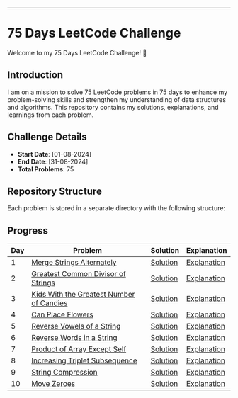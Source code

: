 

---

# 75 Days LeetCode Challenge

Welcome to my 75 Days LeetCode Challenge! 🚀

## Introduction

I am on a mission to solve 75 LeetCode problems in 75 days to enhance my problem-solving skills and strengthen my understanding of data structures and algorithms. This repository contains my solutions, explanations, and learnings from each problem.

## Challenge Details

- **Start Date**: [01-08-2024]
- **End Date**: [31-08-2024]
- **Total Problems**: 75

## Repository Structure

Each problem is stored in a separate directory with the following structure:

## Progress

| Day | Problem | Solution | Explanation |
|-----|---------|----------|-------------|
| 1   | [Merge Strings Alternately](./Day1/Merge_Strings_Alternatively.md) | [Solution](./Day1/P1mergeastring.py) | [Explanation](./Day1/Merge_Strings_Alternatively.md) |
| 2   | [Greatest Common Divisor of Strings](./Day2/Greatest_Common_Divisor_of_Strings.md) | [Solution](./Day2) | [Explanation](./Day2/Greatest_Common_Divisor_of_Strings.md) |
| 3   | [Kids With the Greatest Number of Candies](./Day3/Kids_With_the_Greatest_Number_of_Candies.md) | [Solution](./Day3/KidsWiththeGreatestNumberofCandies.py) | [Explanation](./Day3/Kids_With_the_Greatest_Number_of_Candies.md) |
| 4   | [Can Place Flowers](./Day4/canplaceflowers.md) | [Solution](./Day4/canplaceflowers.py) | [Explanation](./Day4/canplaceflowers.md) |
| 5   | [Reverse Vowels of a String](./Day5/ReverseVowelsofaString.md) | [Solution](./Day5/ReverseVowelsofaString.py) | [Explanation](./Day5/ReverseVowelsofaString.md) |
| 6   | [Reverse Words in a String](./Day6/ReverseWordsinaString.md) | [Solution](./Day6/ReverseWordsinaString.py) | [Explanation](./Day6/ReverseWordsinaString.md) |
| 7   | [Product of Array Except Self](./Day7/ProductofArrayExceptSelf.md) | [Solution](./Day7/ProductofArrayExceptSelf.py) | [Explanation](./Day7/ProductofArrayExceptSelf.md) |
| 8   | [Increasing Triplet Subsequence](./Day8/IncreasingTripletSubsequence.md) | [Solution](./Day8/IncreasingTripletSubsequence.py) | [Explanation](./Day8/IncreasingTripletSubsequence.md) |
| 9   | [String Compression](./Day9/StringCompression.md) | [Solution](./Day9/StringCompression.py) | [Explanation](./Day9/StringCompression.md) |
| 10   | [Move Zeroes](./Day10/MoveZeroes.md) | [Solution](./Day10/MoveZeroes.py) | [Explanation](./Day10/MoveZeroes.md) |

